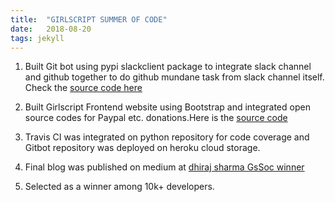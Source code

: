 ```yaml
---
title:  "GIRLSCRIPT SUMMER OF CODE"
date:   2018-08-20
tags: jekyll
---
```


1. Built Git bot using pypi slackclient package to integrate slack channel and
github together to do github mundane task from slack channel itself.
Check the [source code here](https://github.com/Dhiraj240/GitBot-v1)

2. Built Girlscript Frontend website using Bootstrap and integrated open source codes
for Paypal etc. donations.Here is the [source code](https://github.com/Dhiraj240/GirlScript_India)

3. Travis CI was integrated on python repository for code coverage and Gitbot
repository was deployed on heroku cloud storage. 

4. Final blog was published on medium at [dhiraj sharma GsSoc winner](https://medium.com/@dhiraj240/girlscript-summer-of-code-gssoc-2018-6bc3f95e3e4f)

4. Selected as a winner among 10k+ developers.
